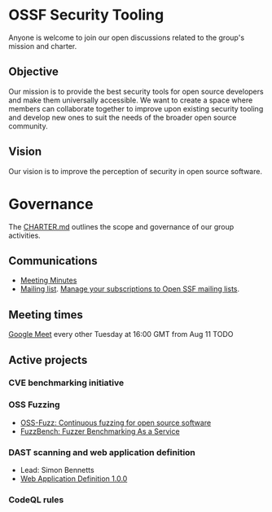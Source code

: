 # OSSF Security Tooling

Anyone is welcome to join our open discussions related to the group's mission and charter.

## Objective

Our mission is to provide the best security tools for open source developers
and make them universally accessible. We want to create a space where members
can collaborate together to improve upon existing security tooling and develop
new ones to suit the needs of the broader open source community.

## Vision

Our vision is to improve the perception of security in open source software.

# Governance

The [CHARTER.md](CHARTER.md) outlines the scope and governance of our group activities.

## Communications

* [Meeting Minutes](https://docs.google.com/document/d/1JaHE-MV53aXFncYb0w4Zow6d4LjzVH-diOYseyYDaw0/edit#heading=h.d27qu7flhpvz)
* [Mailing list](https://lists.openssf.org/g/openssf-wg-security-tooling). [Manage your subscriptions to Open SSF mailing lists](https://lists.openssf.org/g/main/subgroups).

## Meeting times

[Google Meet](https://meet.google.com/jgy-nenx-aok) every other Tuesday at 16:00 GMT from Aug 11 TODO <link to calendar>

## Active projects

### CVE benchmarking initiative

### OSS Fuzzing
* [OSS-Fuzz: Continuous fuzzing for open source software](https://github.com/google/oss-fuzz)
* [FuzzBench: Fuzzer Benchmarking As a Service](https://github.com/google/fuzzbench)

### DAST scanning and web application definition

* Lead: Simon Bennetts
* [Web Application Definition 1.0.0](https://github.com/ossf/wg-security-tooling/wiki/WebAppDefn)

### CodeQL rules
